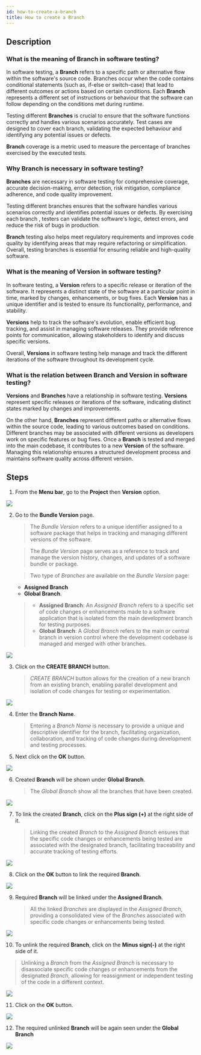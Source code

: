 ```yaml
---
id: how-to-create-a-branch
title: How to create a Branch
---
```


## Description

### What is the meaning of Branch in software testing?

In software testing, a **Branch** refers to a specific path or alternative flow within the software's source code. Branches occur when the code contains conditional statements (such as, if-else or switch-case) that lead to different outcomes or actions based on certain conditions. Each **Branch** represents a different set of instructions or behaviour that the software can follow depending on the conditions met during runtime.

Testing different **Branches** is crucial to ensure that the software functions correctly and handles various scenarios accurately. Test cases are designed to cover each branch, validating the expected behaviour and identifying any potential issues or defects. 

**Branch** coverage is a metric used to measure the percentage of branches exercised by the executed tests.

### Why Branch is necessary in software testing?

**Branches** are necessary in software testing for comprehensive coverage, accurate decision-making, error detection, risk mitigation, compliance adherence, and code quality improvement.

Testing different branches ensures that the software handles various scenarios correctly and identifies potential issues or defects. By exercising each branch , testers can validate the software's logic, detect errors, and reduce the risk of bugs in production.

**Branch** testing also helps meet regulatory requirements and improves code quality by identifying areas that may require refactoring or simplification. Overall, testing branches is essential for ensuring reliable and high-quality software.

### What is the meaning of Version in software testing?

In software testing, a **Version** refers to a specific release or iteration of the software. It represents a distinct state of the software at a particular point in time, marked by changes, enhancements, or bug fixes. Each **Version** has a unique identifier and is tested to ensure its functionality, performance, and stability.

**Versions** help to track the software's evolution, enable efficient bug tracking, and assist in managing software releases. They provide reference points for communication, allowing stakeholders to identify and discuss specific versions.

Overall, **Versions** in software testing help manage and track the different iterations of the software throughout its development cycle.

### What is the relation between Branch and Version in software testing?

**Versions** and **Branches** have a relationship in software testing. **Versions** represent specific releases or iterations of the software, indicating distinct states marked by changes and improvements.

On the other hand, **Branches** represent different paths or alternative flows within the source code, leading to various outcomes based on conditions. Different branches may be associated with different versions as developers work on specific features or bug fixes. Once a **Branch** is tested and merged into the main codebase, it contributes to a new **Version** of the software. Managing this relationship ensures a structured development process and maintains software quality across different version.

## Steps

1. From the **Menu bar**, go to the **Project** then **Version** option.

![](/img/how-tos/how-to-create-a-branch/version-branch.png)

2. Go to the **Bundle Version** page.  
   > The *Bundle Version* refers to a unique identifier assigned to a software package that helps in tracking and managing different versions of the software.  

   > The *Bundle Version* page serves as a reference to track and manage the version history, changes, and updates of a software bundle or package.  

   > Two type of *Branches* are available on the *Bundle Version* page:  
     * **Assigned Branch**
     * **Global Branch**.  

   > * **Assigned Branch**: An *Assigned Branch* refers to a specific set of code changes or enhancements made to a software application that is isolated from the main development branch for testing purposes.  
   > * **Global Branch**: A *Global Branch* refers to the main or central branch in version control where the development codebase is managed and merged with other branches.

![](/img/how-tos/how-to-create-a-branch/bundle-version.png)

3. Click on the **CREATE BRANCH** button.  
   > *CREATE BRANCH* button allows for the creation of a new branch from an existing branch, enabling parallel development and isolation of code changes for testing or experimentation.

![](/img/how-tos/how-to-create-a-branch/create-branch.png)

4. Enter the **Branch Name**.  
   > Entering a *Branch Name* is necessary to provide a unique and descriptive identifier for the branch, facilitating organization, collaboration, and tracking of code changes during development and testing processes.

5. Next click on the **OK** button.

![](/img/how-tos/how-to-create-a-branch/branch-name.png)

6. Created **Branch** will be shown under **Global Branch**.  
   > The *Global Branch* show all the branches that have been created.

![](/img/how-tos/how-to-create-a-branch/test-branch.png)

7. To link the created **Branch**, click on the **Plus sign (+)** at the right side of it.  
   > Linking the created *Branch* to the *Assigned Branch* ensures that the specific code changes or enhancements being tested are associated with the designated branch, facilitating traceability and accurate tracking of testing efforts.

![](/img/how-tos/how-to-create-a-branch/link-branch.png)

8. Click on the **OK** button to link the required **Branch**.

![](/img/how-tos/how-to-create-a-branch/link-ok.png)

9. Required **Branch** will be linked under the **Assigned Branch**.  
   > All the linked *Branches* are displayed in the *Assigned Branch*, providing a consolidated view of the *Branches* associated with specific code changes or enhancements being tested.

![](/img/how-tos/how-to-create-a-branch/assigned-branch.png)

10. To unlink the required **Branch**, click on the **Minus sign(-)** at the right side of it.  
> Unlinking a *Branch* from the *Assigned Branch* is necessary to disassociate specific code changes or enhancements from the designated *Branch*, allowing for reassignment or independent testing of the code in a different context.

![](/img/how-tos/how-to-create-a-branch/unlink-branch.png)

11. Click on the **OK** button.

![](/img/how-tos/how-to-create-a-branch/unlink-ok.png)

12. The required unlinked **Branch** will be again seen under the **Global Branch**

![](/img/how-tos/how-to-create-a-branch/test-branch.png)